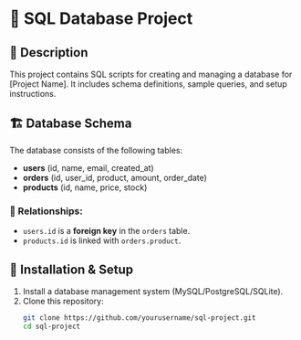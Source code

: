 # 📌 SQL Database Project

## 📖 Description
This project contains SQL scripts for creating and managing a database for [Project Name]. It includes schema definitions, sample queries, and setup instructions.

## 🏗 Database Schema
The database consists of the following tables:

- **users** (id, name, email, created_at)
- **orders** (id, user_id, product, amount, order_date)
- **products** (id, name, price, stock)

### 🔗 Relationships:
- `users.id` is a **foreign key** in the `orders` table.
- `products.id` is linked with `orders.product`.

## 🚀 Installation & Setup
1. Install a database management system (MySQL/PostgreSQL/SQLite).
2. Clone this repository:
   ```bash
   git clone https://github.com/yourusername/sql-project.git
   cd sql-project
